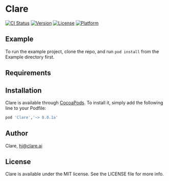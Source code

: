 # Clare

[![CI Status](http://img.shields.io/travis/zekail/Clare.svg?style=flat)](https://travis-ci.org/zekail/Clare)
[![Version](https://img.shields.io/cocoapods/v/Clare.svg?style=flat)](http://cocoapods.org/pods/Clare)
[![License](https://img.shields.io/cocoapods/l/Clare.svg?style=flat)](http://cocoapods.org/pods/Clare)
[![Platform](https://img.shields.io/cocoapods/p/Clare.svg?style=flat)](http://cocoapods.org/pods/Clare)

## Example

To run the example project, clone the repo, and run `pod install` from the Example directory first.

## Requirements

## Installation

Clare is available through [CocoaPods](http://cocoapods.org). To install
it, simply add the following line to your Podfile:

```ruby
pod 'Clare','~> 0.0.1a'
```

## Author

Clare, hi@clare.ai

## License

Clare is available under the MIT license. See the LICENSE file for more info.
